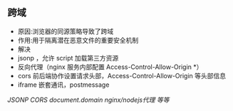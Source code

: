 ## 跨域

- 原因:浏览器的同源策略导致了跨域
- 作用:用于隔离潜在恶意文件的重要安全机制
- 解决
- jsonp ，允许 script 加载第三方资源
- 反向代理（nginx 服务内部配置 Access-Control-Allow-Origin *）
- cors 前后端协作设置请求头部，Access-Control-Allow-Origin 等头部信息
- iframe 嵌套通讯，postmessage

*JSONP CORS document.domain nginx/nodejs代理 等等*

